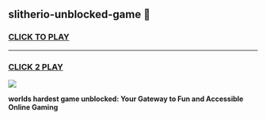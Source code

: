
## slitherio-unblocked-game 👋
<h3>
<a href="https://premium.freeplayer.one?title=slitherio-unblocked-game&ref=14F">CLICK TO PLAY</a></h3>
<hr>

<h3>
<a href="https://premium.freeplayer.one?title=slitherio-unblocked-game&ref=14F">CLICK 2 PLAY</a>
  
</h3>

<a href="https://premium.freeplayer.one?title=slitherio-unblocked-game&ref=12F/"><img src="https://clearcache.store/games.png"></a>


**worlds hardest game unblocked: Your Gateway to Fun and Accessible Online Gaming**
